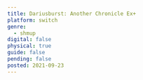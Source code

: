 ```yaml
---
title: Dariusburst: Another Chronicle Ex+
platform: switch
genre:
  - shmup
digital: false
physical: true
guide: false
pending: false
posted: 2021-09-23
---
```

